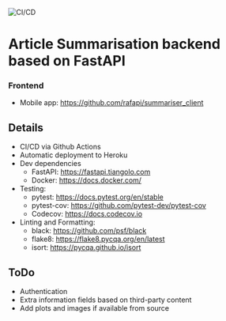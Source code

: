 ![CI/CD](https://github.com/rafapi/fastapi_text_sum/workflows/Continuous%20Integration%20and%20Delivery/badge.svg?branch=master)

# Article Summarisation backend based on FastAPI

### Frontend
* Mobile app: https://github.com/rafapi/summariser_client

## Details
* CI/CD via Github Actions
* Automatic deployment to Heroku
* Dev dependencies
  * FastAPI: https://fastapi.tiangolo.com
  * Docker: https://docs.docker.com/
* Testing:
  * pytest: https://docs.pytest.org/en/stable
  * pytest-cov: https://github.com/pytest-dev/pytest-cov
  * Codecov: https://docs.codecov.io
* Linting and Formatting:
  * black: https://github.com/psf/black
  * flake8: https://flake8.pycqa.org/en/latest
  * isort: https://pycqa.github.io/isort

## ToDo
* Authentication
* Extra information fields based on third-party content
* Add plots and images if available from source
